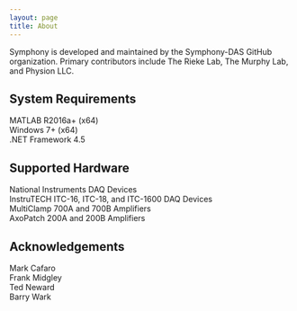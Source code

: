 ```yaml
---
layout: page
title: About
---
```


Symphony is developed and maintained by the Symphony-DAS GitHub organization. Primary contributors include The Rieke Lab, The Murphy Lab, and Physion LLC.

## System Requirements
MATLAB R2016a+ (x64)  
Windows 7+ (x64)  
.NET Framework 4.5  

## Supported Hardware
National Instruments DAQ Devices  
InstruTECH ITC-16, ITC-18, and ITC-1600 DAQ Devices  
MultiClamp 700A and 700B Amplifiers  
AxoPatch 200A and 200B Amplifiers  

## Acknowledgements
Mark Cafaro  
Frank Midgley  
Ted Neward  
Barry Wark  
